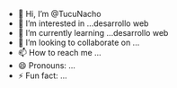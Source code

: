 - 👋 Hi, I’m @TucuNacho
- 👀 I’m interested in ...desarrollo web
- 🌱 I’m currently learning ...desarrollo web
- 💞️ I’m looking to collaborate on ...
- 📫 How to reach me ...
- 😄 Pronouns: ...
- ⚡ Fun fact: ...

<!---
TucuNacho/TucuNacho is a ✨ special ✨ repository because its `README.md` (this file) appears on your GitHub profile.
You can click the Preview link to take a look at your changes.
--->
